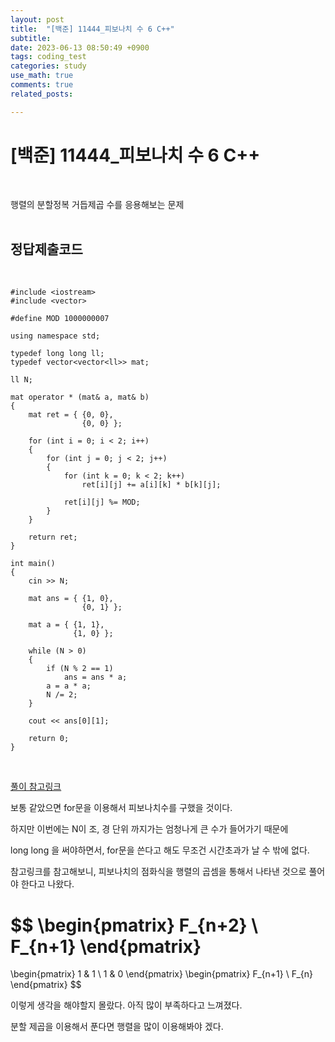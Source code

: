 ```yaml
---
layout: post
title:  "[백준] 11444_피보나치 수 6 C++"
subtitle:   
date: 2023-06-13 08:50:49 +0900
tags: coding_test
categories: study
use_math: true
comments: true
related_posts:

---
```


# [백준] 11444_피보나치 수 6 C++<br/>
<br/>

행렬의 분할정복 거듭제곱 수를 응용해보는 문제<br/>
<br/>

## 정답제출코드<br/>
<br/>

```
#include <iostream>
#include <vector>

#define MOD 1000000007

using namespace std;

typedef long long ll;
typedef vector<vector<ll>> mat;

ll N;

mat operator * (mat& a, mat& b)
{
    mat ret = { {0, 0},
                {0, 0} };

	for (int i = 0; i < 2; i++)
    {
		for (int j = 0; j < 2; j++)
        {
			for (int k = 0; k < 2; k++)
				ret[i][j] += a[i][k] * b[k][j];
            
            ret[i][j] %= MOD;
        }
	}

	return ret;
}

int main()
{
    cin >> N;

    mat ans = { {1, 0},
                {0, 1} };

    mat a = { {1, 1},
              {1, 0} };
    
    while (N > 0)
    {
        if (N % 2 == 1)
			ans = ans * a;
		a = a * a;
		N /= 2;
    }

    cout << ans[0][1];

    return 0;
}
```
<br/>

[풀이 참고링크](https://cocoon1787.tistory.com/349)<br/>

보통 같았으면 for문을 이용해서 피보나치수를 구했을 것이다.<br/>

하지만 이번에는 N이 조, 경 단위 까지가는 엄청나게 큰 수가 들어가기 때문에<br/>

long long 을 써야하면서, for문을 쓴다고 해도 무조건 시간초과가 날 수 밖에 없다.<br/>

참고링크를 참고해보니, 피보나치의 점화식을 행렬의 곱셈을 통해서 나타낸 것으로 풀어야 한다고 나왔다.<br/>

$$
\begin{pmatrix}
  F_{n+2} \\
  F_{n+1}
 \end{pmatrix}
 =
 \begin{pmatrix}
  1 & 1 \\
  1 & 0
 \end{pmatrix}
 \begin{pmatrix}
  F_{n+1} \\
  F_{n}
 \end{pmatrix}
 $$

이렇게 생각을 해야할지 몰랐다. 아직 많이 부족하다고 느껴졌다.<br/>

분할 제곱을 이용해서 푼다면 행렬을 많이 이용해봐야 겠다.<br/>


